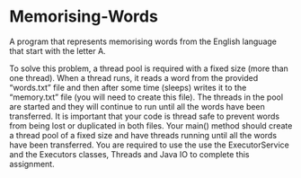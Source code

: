 # Memorising-Words
A program that represents memorising words from the English language that start with  the letter A.

To solve this problem, a thread pool is required with a fixed size (more than one thread). 
When a thread runs, it reads a word from the provided “words.txt” file and then after some 
time (sleeps) writes it to the “memory.txt” file (you will need to create this file). The threads 
in the pool are started and they will continue to run until all the words have been transferred.
It is important that your code is thread safe to prevent words from being lost or duplicated in 
both files. 
Your main() method should create a thread pool of a fixed size and have threads running until 
all the words have been transferred.
You are required to use the use the ExecutorService and the Executors classes, Threads and 
Java IO to complete this assignment.
